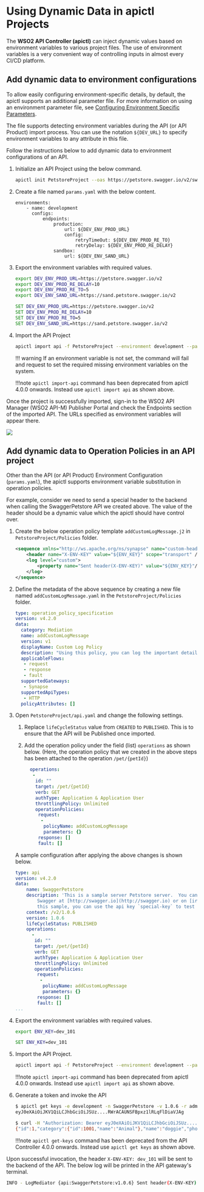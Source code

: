 #  Using Dynamic Data in apictl Projects

The **WSO2 API Controller (apictl)** can inject dynamic values based on environment variables to various project files. The use of environment variables is a very convenient way of controlling inputs in almost every CI/CD platform.

## Add dynamic data to environment configurations

To allow easily configuring environment-specific details, by default, the apictl supports an additional parameter file. For more information on using an environment parameter file, see [Configuring Environment Specific Parameters]({{base_path}}/install-and-setup/setup/api-controller/advanced-topics/configuring-environment-specific-parameters). 

The file supports detecting environment variables during the API (or API Product) import process. You can use the notation `${DEV_URL}` to specify environment variables to any attribute in this file. 

Follow the instructions below to add dynamic data to environment configurations of an API.

1. Initialize an API Project using the below command.

    ```bash
    apictl init PetstoreProject --oas https://petstore.swagger.io/v2/swagger.json
    ```

2.  Create a file named `params.yaml` with the below content.

    ```
    environments:
        - name: development
          configs:
              endpoints:
                  production:
                      url: ${DEV_ENV_PROD_URL}
                      config:
                          retryTimeOut: ${DEV_ENV_PROD_RE_TO}
                          retryDelay: ${DEV_ENV_PROD_RE_DELAY}
                  sandbox:
                      url: ${DEV_ENV_SAND_URL}
    ```

3.  Export the environment variables with required values.

    ```bash tab="Linux/Mac"
    export DEV_ENV_PROD_URL=https://petstore.swagger.io/v2
    export DEV_ENV_PROD_RE_DELAY=10
    export DEV_ENV_PROD_RE_TO=5
    export DEV_ENV_SAND_URL=https://sand.petstore.swagger.io/v2
    ```

    ```bat tab="Windows"
    SET DEV_ENV_PROD_URL=https://petstore.swagger.io/v2
    SET DEV_ENV_PROD_RE_DELAY=10
    SET DEV_ENV_PROD_RE_TO=5
    SET DEV_ENV_SAND_URL=https://sand.petstore.swagger.io/v2
    ```  

4.  Import the API Project

    ```bash
    apictl import api -f PetstoreProject --environment development --params params.yaml
    ```

    !!! warning
        If an environment variable is not set, the command will fail and request to set the required missing environment variables on the system. 

    !!!note
        `apictl import-api` command has been deprecated from apictl 4.0.0 onwards. Instead use `apictl import api` as shown above.

Once the project is successfully imported, sign-in to the WSO2 API Manager (WSO2 API-M) Publisher Portal and check the Endpoints section of the imported API. The URLs specified as environment variables will appear there.

[![]({{base_path}}/assets/img/learn/api-controller/advanced-topics/dynamic-data-env-config-api-endpoints.png)]({{base_path}}/assets/img/learn/api-controller/advanced-topics/dynamic-data-env-config-api-endpoints.png) 

## Add dynamic data to Operation Policies in an API project

Other than the API (or API Product) Environment Configuration (`params.yaml`), the apictl supports environment variable substitution in operation policies.

For example, consider we need to send a special header to the backend when calling the SwaggerPetstore API we created above. The value of the header should be a dynamic value which the apictl should have control over.

1. Create the below operation policy template `addCustomLogMessage.j2` in `PetstoreProject/Policies` folder.

    ```xml
    <sequence xmlns="http://ws.apache.org/ns/synapse" name="custom-header-in">
        <header name="X-ENV-KEY" value="${ENV_KEY}" scope="transport" />
        <log level="custom">
            <property name="Sent header(X-ENV-KEY)" value="${ENV_KEY}"/>
        </log>
    </sequence>
    ```

2. Define the metadata of the above sequence by creating a new file named `addCustomLogMessage.yaml` in the `PetstoreProject/Policies` folder.

    ```yaml
    type: operation_policy_specification
    version: v4.2.0
    data:
      category: Mediation
      name: addCustomLogMessage
      version: v1
      displayName: Custom Log Policy
      description: "Using this policy, you can log the important details of the request"
      applicableFlows:
       - request
       - response
       - fault
      supportedGateways:
       - Synapse
      supportedApiTypes:
       - HTTP
      policyAttributes: []
    ```

3. Open `PetstoreProject/api.yaml` and change the following settings.

    1. Replace `lifeCycleStatus` value from `CREATED` to `PUBLISHED`. This is to ensure that the API will be Published once imported.
    2. Add the operation policy under the field (list) `operations` as shown below. (Here, the operation policy that we created in the above steps has been attached to the operation `/pet/{petId}`)

       ```yaml
         operations:
          -
           id: ""
           target: /pet/{petId}
           verb: GET
           authType: Application & Application User
           throttlingPolicy: Unlimited
           operationPolicies:
            request:
             -
              policyName: addCustomLogMessage
              parameters: {}
            response: []
            fault: []
       ```

    A sample configuration after applying the above changes is shown below.

    ```yaml
    type: api
    version: v4.2.0
    data:
        name: SwaggerPetstore
        description: 'This is a sample server Petstore server.  You can find out more about
            Swagger at [http://swagger.io](http://swagger.io) or on [irc.freenode.net, #swagger](http://swagger.io/irc/).  For
            this sample, you can use the api key `special-key` to test the authorization filters.'
        context: /v2/1.0.6
        version: 1.0.6
        lifeCycleStatus: PUBLISHED
        operations:
          -
           id: ""
           target: /pet/{petId}
           verb: GET
           authType: Application & Application User
           throttlingPolicy: Unlimited
           operationPolicies:
            request:
             -
              policyName: addCustomLogMessage
              parameters: {}
            response: []
            fault: []
    ...
    ```

4. Export the environment variables with required values.

    ```bash tab="Linux/Mac"
    export ENV_KEY=dev_101
    ```

    ```bat tab="Windows"
    SET ENV_KEY=dev_101
    ```

5. Import the API Project.

    ```bash
    apictl import api -f PetstoreProject --environment development --params params.yaml --update
    ```

    !!!note
        `apictl import-api` command has been deprecated from apictl 4.0.0 onwards. Instead use `apictl import api` as shown above.
        
6. Generate a token and invoke the API

    ```bash
    $ apictl get keys -e development -n SwaggerPetstore -v 1.0.6 -r admin
    eyJ0eXAiOiJKV1QiLCJhbGciOiJSUz....RWrACAUNSFBpxz1lRLqFlDiaVJAg

    $ curl -H "Authorization: Bearer eyJ0eXAiOiJKV1QiLCJhbGciOiJSUz....RWrACAUNSFBpxz1lRLqFlDiaVJAg" https://localhost:8243/v2/1.0.6/pet/1 -k
    {"id":1,"category":{"id":1001,"name":"Animal"},"name":"doggie","photoUrls":["img/test/dog.jpeg","img/test/dog1.jpeg"],"tags":[{"id":2001,"name":"Pet"},{"id":2002,"name":"Animal"}],"status":"available"}
    ```

    !!!note
        `apictl get-keys` command has been deprecated from the API Controller 4.0.0 onwards. Instead use `apictl get keys` as shown above.

Upon successful invocation, the header `X-ENV-KEY: dev_101` will be sent to the backend of the API. The below log will be printed in the API gateway's terminal.

```bash
INFO - LogMediator {api:SwaggerPetstore:v1.0.6} Sent header(X-ENV-KEY) = dev_101
```
